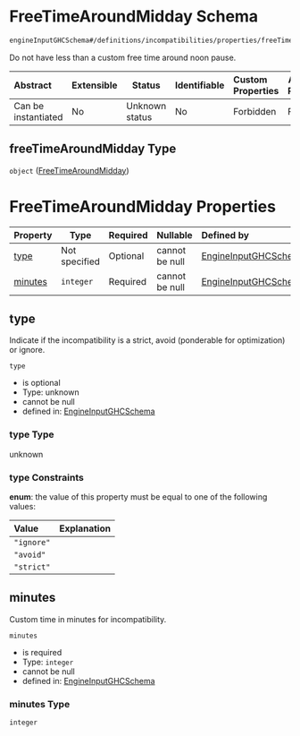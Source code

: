 # FreeTimeAroundMidday Schema

```txt
engineInputGHCSchema#/definitions/incompatibilities/properties/freeTimeAroundMidday
```

Do not have less than a custom free time around noon pause.


| Abstract            | Extensible | Status         | Identifiable | Custom Properties | Additional Properties | Access Restrictions | Defined In                                                         |
| :------------------ | ---------- | -------------- | ------------ | :---------------- | --------------------- | ------------------- | ------------------------------------------------------------------ |
| Can be instantiated | No         | Unknown status | No           | Forbidden         | Forbidden             | none                | [ghc.schema.json\*](../out/ghc.schema.json "open original schema") |

## freeTimeAroundMidday Type

`object` ([FreeTimeAroundMidday](ghc-definitions-incompatibilities-properties-freetimearoundmidday.md))

# FreeTimeAroundMidday Properties

| Property            | Type          | Required | Nullable       | Defined by                                                                                                                                                                                                               |
| :------------------ | ------------- | -------- | -------------- | :----------------------------------------------------------------------------------------------------------------------------------------------------------------------------------------------------------------------- |
| [type](#type)       | Not specified | Optional | cannot be null | [EngineInputGHCSchema](ghc-definitions-incompatibilities-properties-freetimearoundmidday-properties-type.md "engineInputGHCSchema#/definitions/incompatibilities/properties/freeTimeAroundMidday/properties/type")       |
| [minutes](#minutes) | `integer`     | Required | cannot be null | [EngineInputGHCSchema](ghc-definitions-incompatibilities-properties-freetimearoundmidday-properties-minutes.md "engineInputGHCSchema#/definitions/incompatibilities/properties/freeTimeAroundMidday/properties/minutes") |

## type

Indicate if the incompatibility is a strict, avoid (ponderable for optimization) or ignore.


`type`

-   is optional
-   Type: unknown
-   cannot be null
-   defined in: [EngineInputGHCSchema](ghc-definitions-incompatibilities-properties-freetimearoundmidday-properties-type.md "engineInputGHCSchema#/definitions/incompatibilities/properties/freeTimeAroundMidday/properties/type")

### type Type

unknown

### type Constraints

**enum**: the value of this property must be equal to one of the following values:

| Value      | Explanation |
| :--------- | ----------- |
| `"ignore"` |             |
| `"avoid"`  |             |
| `"strict"` |             |

## minutes

Custom time in minutes for incompatibility.


`minutes`

-   is required
-   Type: `integer`
-   cannot be null
-   defined in: [EngineInputGHCSchema](ghc-definitions-incompatibilities-properties-freetimearoundmidday-properties-minutes.md "engineInputGHCSchema#/definitions/incompatibilities/properties/freeTimeAroundMidday/properties/minutes")

### minutes Type

`integer`
